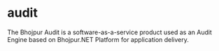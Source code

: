 # audit
The Bhojpur Audit is a software-as-a-service product used as an Audit Engine based on Bhojpur.NET Platform for application delivery.
